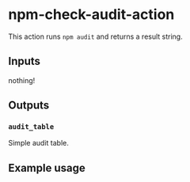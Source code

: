 # npm-check-audit-action

This action runs `npm audit` and returns a result string.

## Inputs

nothing!

## Outputs

### `audit_table`

Simple audit table.

## Example usage
